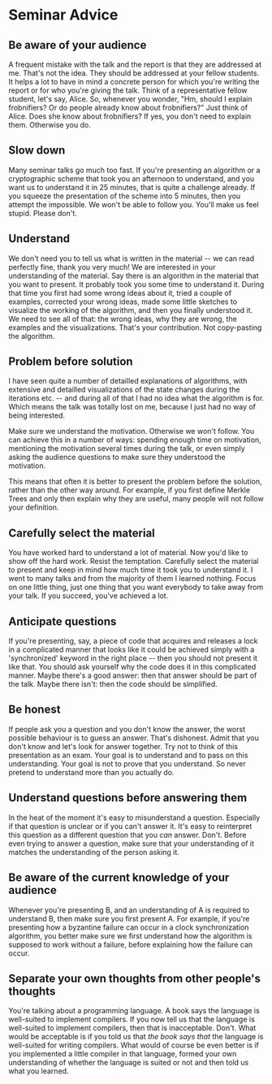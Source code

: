 # Seminar Advice

## Be aware of your audience

A frequent mistake with the talk and the report is that they are addressed at me. That's not the idea. They should be addressed at your fellow students. It helps a lot to have in mind a concrete person for which you're writing the report or for who you're giving the talk. Think of a representative fellow student, let's say, Alice. So, whenever you wonder, "Hm, should I explain frobnifiers? Or do people already know about frobnifiers?" Just think of Alice. Does she know about frobnifiers? If yes, you don't need to explain them. Otherwise you do.

## Slow down

Many seminar talks go much too fast. If you're presenting an algorithm or a cryptographic scheme that took you an afternoon to understand, and you want us to understand it in 25 minutes, that is quite a challenge already. If you squeeze the presentation of the scheme into 5 minutes, then you attempt the impossible. We won't be able to follow you. You'll make us feel stupid. Please don't.

## Understand 

We don't need you to tell us what is written in the material -- we can read perfectly fine, thank you very much! We are interested in your understanding of the material. Say there is an algorithm in the material that you want to present. It probably took you some time to understand it. During that time you first had some wrong ideas about it, tried a couple of examples, corrected your wrong ideas, made some little sketches to visualize the working of the algorithm, and then you finally understood it. We need to see all of that: the wrong ideas, why they are wrong, the examples and the visualizations. That's your contribution.  Not copy-pasting the algorithm.  

## Problem before solution

I have seen quite a number of detailled explanations of algorithms, with extensive and detailled visualizations of the state changes during the iterations etc. -- and during all of that I had no idea what the algorithm is for. Which means the talk was totally lost on me, because I just had no way of being interested. 

Make sure we understand the motivation. Otherwise we won't follow. You can achieve this in a number of ways: spending enough time on motivation, mentioning the motivation several times during the talk, or even simply asking the audience questions to make sure they understood the motivation.

This means that often it is better to present the problem before the solution, rather than the other way around. For example, if you first define Merkle Trees and only then explain why they are useful, many people will not follow your definition.

## Carefully select the material 

You have worked hard to understand a lot of material. Now you'd like to show off the hard work. Resist the temptation. Carefully select the material to present and keep in mind how much time it took you to understand it. I went to many talks and from the majority of them I learned nothing. Focus on one little thing, just one thing that you want everybody to take away from your talk. If you succeed, you've achieved a lot.


## Anticipate questions

If you're presenting, say, a piece of code that acquires and releases a lock in a complicated manner that looks like it could be achieved simply with a 'synchronized' keyword in the right place -- then you should not present it like that. You should ask yourself why the code does it in this complicated manner. Maybe there's a good answer: then that answer should be part of the talk. Maybe there isn't: then the code should be simplified.

## Be honest

If people ask you a question and you don't know the answer, the worst possible behaviour is to guess an answer. That's dishonest. Admit that you don't know and let's look for answer together. Try not to think of this presentation as an exam. Your goal is to understand and to pass on this understanding. Your goal is not to prove that you understand. So never pretend to understand more than you actually do. 

## Understand questions before answering them

In the heat of the moment it's easy to misunderstand a question. Especially if that question is unclear or if you can't answer it. It's easy to reinterpret this question as a different question that you *can* answer. Don't. Before even trying to answer a question, make sure that your understanding of it matches the understanding of the person asking it.

## Be aware of the current knowledge of your audience

Whenever you're presenting B, and an understanding of A is required to understand B, then make sure you first present A. For example, if you're presenting how a byzantine failure can occur in a clock synchronization algorithm, you better make sure we first understand how the algorithm is supposed to work without a failure, before explaining how the failure can occur.

## Separate your own thoughts from other people's thoughts

You're talking about a programming language. A book says the language is well-suited to implement compilers. If you now tell us that the language is well-suited to implement compilers, then that is inacceptable. Don't. What would be acceptable is if you told us that *the book says that* the language is well-suited for writing compilers. What would of course be even better is if you implemented a little compiler in that language, formed your own understanding of whether the language is suited or not and then told us what you learned. 

 


 
